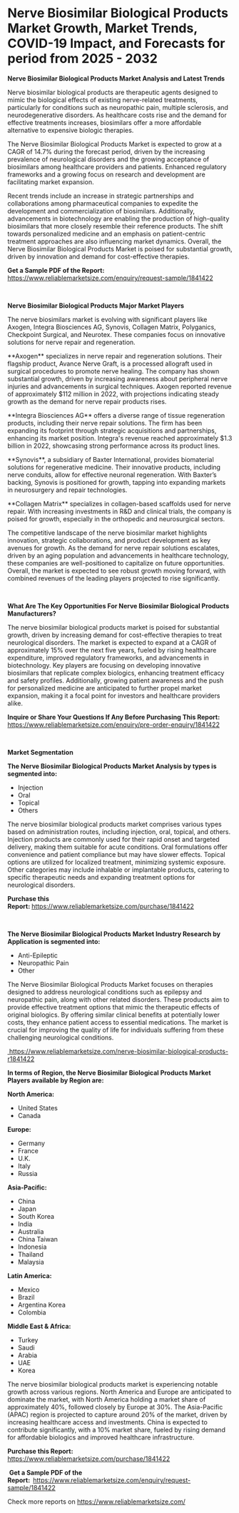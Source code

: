 <p><h1>Nerve Biosimilar Biological Products Market Growth, Market Trends, COVID-19 Impact, and Forecasts for period from 2025 - 2032</h1></p><p><strong>Nerve Biosimilar Biological Products Market Analysis and Latest Trends</strong></p>
<p><p>Nerve biosimilar biological products are therapeutic agents designed to mimic the biological effects of existing nerve-related treatments, particularly for conditions such as neuropathic pain, multiple sclerosis, and neurodegenerative disorders. As healthcare costs rise and the demand for effective treatments increases, biosimilars offer a more affordable alternative to expensive biologic therapies. </p><p>The Nerve Biosimilar Biological Products Market is expected to grow at a CAGR of 14.7% during the forecast period, driven by the increasing prevalence of neurological disorders and the growing acceptance of biosimilars among healthcare providers and patients. Enhanced regulatory frameworks and a growing focus on research and development are facilitating market expansion. </p><p>Recent trends include an increase in strategic partnerships and collaborations among pharmaceutical companies to expedite the development and commercialization of biosimilars. Additionally, advancements in biotechnology are enabling the production of high-quality biosimilars that more closely resemble their reference products. The shift towards personalized medicine and an emphasis on patient-centric treatment approaches are also influencing market dynamics. Overall, the Nerve Biosimilar Biological Products Market is poised for substantial growth, driven by innovation and demand for cost-effective therapies.</p></p>
<p><strong>Get a Sample PDF of the Report:&nbsp;</strong> <a href="https://www.reliablemarketsize.com/enquiry/request-sample/1841422?utm_campaign=3178&utm_medium=2&utm_source=Github&utm_content=ia&utm_term=09032025&utm_id=nerve-biosimilar-biological-products">https://www.reliablemarketsize.com/enquiry/request-sample/1841422</a></p>
<p>&nbsp;</p>
<p><strong>Nerve Biosimilar Biological Products Major Market Players</strong></p>
<p><p>The nerve biosimilars market is evolving with significant players like Axogen, Integra Biosciences AG, Synovis, Collagen Matrix, Polyganics, Checkpoint Surgical, and Neurotex. These companies focus on innovative solutions for nerve repair and regeneration.</p><p>**Axogen** specializes in nerve repair and regeneration solutions. Their flagship product, Avance Nerve Graft, is a processed allograft used in surgical procedures to promote nerve healing. The company has shown substantial growth, driven by increasing awareness about peripheral nerve injuries and advancements in surgical techniques. Axogen reported revenue of approximately $112 million in 2022, with projections indicating steady growth as the demand for nerve repair products rises.</p><p>**Integra Biosciences AG** offers a diverse range of tissue regeneration products, including their nerve repair solutions. The firm has been expanding its footprint through strategic acquisitions and partnerships, enhancing its market position. Integra's revenue reached approximately $1.3 billion in 2022, showcasing strong performance across its product lines.</p><p>**Synovis**, a subsidiary of Baxter International, provides biomaterial solutions for regenerative medicine. Their innovative products, including nerve conduits, allow for effective neuronal regeneration. With Baxter’s backing, Synovis is positioned for growth, tapping into expanding markets in neurosurgery and repair technologies.</p><p>**Collagen Matrix** specializes in collagen-based scaffolds used for nerve repair. With increasing investments in R&D and clinical trials, the company is poised for growth, especially in the orthopedic and neurosurgical sectors.</p><p>The competitive landscape of the nerve biosimilar market highlights innovation, strategic collaborations, and product development as key avenues for growth. As the demand for nerve repair solutions escalates, driven by an aging population and advancements in healthcare technology, these companies are well-positioned to capitalize on future opportunities. Overall, the market is expected to see robust growth moving forward, with combined revenues of the leading players projected to rise significantly.</p></p>
<p>&nbsp;</p>
<p><strong>What Are The Key Opportunities For Nerve Biosimilar Biological Products Manufacturers?</strong></p>
<p><p>The nerve biosimilar biological products market is poised for substantial growth, driven by increasing demand for cost-effective therapies to treat neurological disorders. The market is expected to expand at a CAGR of approximately 15% over the next five years, fueled by rising healthcare expenditure, improved regulatory frameworks, and advancements in biotechnology. Key players are focusing on developing innovative biosimilars that replicate complex biologics, enhancing treatment efficacy and safety profiles. Additionally, growing patient awareness and the push for personalized medicine are anticipated to further propel market expansion, making it a focal point for investors and healthcare providers alike.</p></p>
<p><strong>Inquire or Share Your Questions If Any Before Purchasing This Report:</strong> <a href="https://www.reliablemarketsize.com/enquiry/pre-order-enquiry/1841422?utm_campaign=3178&utm_medium=2&utm_source=Github&utm_content=ia&utm_term=09032025&utm_id=nerve-biosimilar-biological-products">https://www.reliablemarketsize.com/enquiry/pre-order-enquiry/1841422</a></p>
<p>&nbsp;</p>
<p><strong>Market Segmentation</strong></p>
<p><strong>The Nerve Biosimilar Biological Products Market Analysis by types is segmented into:</strong></p>
<p><ul><li>Injection</li><li>Oral</li><li>Topical</li><li>Others</li></ul></p>
<p><p>The nerve biosimilar biological products market comprises various types based on administration routes, including injection, oral, topical, and others. Injection products are commonly used for their rapid onset and targeted delivery, making them suitable for acute conditions. Oral formulations offer convenience and patient compliance but may have slower effects. Topical options are utilized for localized treatment, minimizing systemic exposure. Other categories may include inhalable or implantable products, catering to specific therapeutic needs and expanding treatment options for neurological disorders.</p></p>
<p><strong>Purchase this Report:&nbsp;</strong><a href="https://www.reliablemarketsize.com/purchase/1841422?utm_campaign=3178&utm_medium=2&utm_source=Github&utm_content=ia&utm_term=09032025&utm_id=nerve-biosimilar-biological-products">https://www.reliablemarketsize.com/purchase/1841422</a></p>
<p>&nbsp;</p>
<p><strong>The Nerve Biosimilar Biological Products Market Industry Research by Application is segmented into:</strong></p>
<p><ul><li>Anti-Epileptic</li><li>Neuropathic Pain</li><li>Other</li></ul></p>
<p><p>The Nerve Biosimilar Biological Products Market focuses on therapies designed to address neurological conditions such as epilepsy and neuropathic pain, along with other related disorders. These products aim to provide effective treatment options that mimic the therapeutic effects of original biologics. By offering similar clinical benefits at potentially lower costs, they enhance patient access to essential medications. The market is crucial for improving the quality of life for individuals suffering from these challenging neurological conditions.</p></p>
<p><a href="https://www.reliablemarketsize.com/nerve-biosimilar-biological-products-r1841422?utm_campaign=3178&utm_medium=2&utm_source=Github&utm_content=ia&utm_term=09032025&utm_id=nerve-biosimilar-biological-products">&nbsp;https://www.reliablemarketsize.com/nerve-biosimilar-biological-products-r1841422</a></p>
<p><strong>In terms of Region, the Nerve Biosimilar Biological Products Market Players available by Region are:</strong></p>
<p>
    <p> <strong> North America: </strong>
        <ul>
            <li>United States</li>
            <li>Canada</li>
        </ul>
        </p> 
    <p> <strong> Europe: </strong>
        <ul>
            <li>Germany</li>
            <li>France</li>
            <li>U.K.</li>
            <li>Italy</li>
            <li>Russia</li>
        </ul>
        </p> 
    <p> <strong> Asia-Pacific: </strong>
        <ul>
            <li>China</li>
            <li>Japan</li>
            <li>South Korea</li>
            <li>India</li>
            <li>Australia</li>
            <li>China Taiwan</li>
            <li>Indonesia</li>
            <li>Thailand</li>
            <li>Malaysia</li>
        </ul>
        </p> 
    <p> <strong> Latin America: </strong>
        <ul>
            <li>Mexico</li>
            <li>Brazil</li>
            <li>Argentina Korea</li>
            <li>Colombia</li>
        </ul>
        </p> 
    <p> <strong> Middle East & Africa: </strong>
        <ul>
            <li>Turkey</li>
            <li>Saudi</li>
            <li>Arabia</li>
            <li>UAE</li>
            <li>Korea</li>
        </ul>
    </p>
    </p>
<p><p>The nerve biosimilar biological products market is experiencing notable growth across various regions. North America and Europe are anticipated to dominate the market, with North America holding a market share of approximately 40%, followed closely by Europe at 30%. The Asia-Pacific (APAC) region is projected to capture around 20% of the market, driven by increasing healthcare access and investments. China is expected to contribute significantly, with a 10% market share, fueled by rising demand for affordable biologics and improved healthcare infrastructure.</p></p>
<p><strong>Purchase this Report: </strong><a href="https://www.reliablemarketsize.com/purchase/1841422?utm_campaign=3178&utm_medium=2&utm_source=Github&utm_content=ia&utm_term=09032025&utm_id=nerve-biosimilar-biological-products">https://www.reliablemarketsize.com/purchase/1841422</a></p>
<p>&nbsp;<strong>Get a Sample PDF of the Report:&nbsp;&nbsp;</strong><a href="https://www.reliablemarketsize.com/enquiry/request-sample/1841422?utm_campaign=3178&utm_medium=2&utm_source=Github&utm_content=ia&utm_term=09032025&utm_id=nerve-biosimilar-biological-products">https://www.reliablemarketsize.com/enquiry/request-sample/1841422</a></p>
<p><strong></strong></p>
<p>Check more reports on <a href="https://www.reliablemarketsize.com/?utm_campaign=3178&utm_medium=2&utm_source=Github&utm_content=ia&utm_term=09032025&utm_id=nerve-biosimilar-biological-products">https://www.reliablemarketsize.com/</a></p>